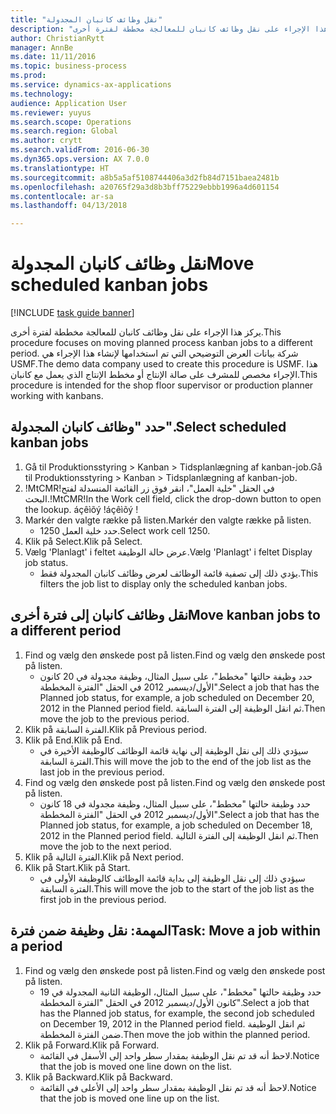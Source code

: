 ```yaml
--- 
title: "نقل وظائف كانبان المجدولة"
description: "يركز هذا الإجراء على نقل وظائف كانبان للمعالجة مخططة لفترة أخرى."
author: ChristianRytt
manager: AnnBe
ms.date: 11/11/2016
ms.topic: business-process
ms.prod: 
ms.service: dynamics-ax-applications
ms.technology: 
audience: Application User
ms.reviewer: yuyus
ms.search.scope: Operations
ms.search.region: Global
ms.author: crytt
ms.search.validFrom: 2016-06-30
ms.dyn365.ops.version: AX 7.0.0
ms.translationtype: HT
ms.sourcegitcommit: a8b5a5af5108744406a3d2fb84d7151baea2481b
ms.openlocfilehash: a20765f29a3d8b3bff75229ebbb1996a4d601154
ms.contentlocale: ar-sa
ms.lasthandoff: 04/13/2018

---
```

# <a name="move-scheduled-kanban-jobs"></a><span data-ttu-id="cbeda-103">نقل وظائف كانبان المجدولة</span><span class="sxs-lookup"><span data-stu-id="cbeda-103">Move scheduled kanban jobs</span></span>

[!INCLUDE [task guide banner](../../includes/task-guide-banner.md)]

<span data-ttu-id="cbeda-104">يركز هذا الإجراء على نقل وظائف كانبان للمعالجة مخططة لفترة أخرى.</span><span class="sxs-lookup"><span data-stu-id="cbeda-104">This procedure focuses on moving planned process kanban jobs to a different period.</span></span> <span data-ttu-id="cbeda-105">شركة بيانات العرض التوضيحي التي تم استخدامها لإنشاء هذا الإجراء هي USMF.</span><span class="sxs-lookup"><span data-stu-id="cbeda-105">The demo data company used to create this procedure is USMF.</span></span> <span data-ttu-id="cbeda-106">هذا الإجراء مخصص للمشرف على صالة الإنتاج‬ أو مخطط الإنتاج‬ الذي يعمل مع كانبان.</span><span class="sxs-lookup"><span data-stu-id="cbeda-106">This procedure is intended for the shop floor supervisor or production planner working with kanbans.</span></span>


## <a name="select-scheduled-kanban-jobs"></a><span data-ttu-id="cbeda-107">حدد "وظائف كانبان المجدولة".</span><span class="sxs-lookup"><span data-stu-id="cbeda-107">Select scheduled kanban jobs</span></span>
1. <span data-ttu-id="cbeda-108">Gå til Produktionsstyring > Kanban > Tidsplanlægning af kanban-job.</span><span class="sxs-lookup"><span data-stu-id="cbeda-108">Gå til Produktionsstyring > Kanban > Tidsplanlægning af kanban-job.</span></span>
2. <span data-ttu-id="cbeda-109">!MtCMR!في الحقل "خلية العمل"، انقر فوق زر القائمة المنسدلة لفتح البحث.</span><span class="sxs-lookup"><span data-stu-id="cbeda-109">!MtCMR!In the Work cell field, click the drop-down button to open the lookup.</span></span> <span data-ttu-id="cbeda-110">áçêìõý !</span><span class="sxs-lookup"><span data-stu-id="cbeda-110">áçêìõý !</span></span>
3. <span data-ttu-id="cbeda-111">Markér den valgte række på listen.</span><span class="sxs-lookup"><span data-stu-id="cbeda-111">Markér den valgte række på listen.</span></span>
    * <span data-ttu-id="cbeda-112">حدد خلية العمل 1250.</span><span class="sxs-lookup"><span data-stu-id="cbeda-112">Select work cell 1250.</span></span>  
4. <span data-ttu-id="cbeda-113">Klik på Select.</span><span class="sxs-lookup"><span data-stu-id="cbeda-113">Klik på Select.</span></span>
5. <span data-ttu-id="cbeda-114">Vælg 'Planlagt' i feltet عرض حالة الوظيفة.</span><span class="sxs-lookup"><span data-stu-id="cbeda-114">Vælg 'Planlagt' i feltet Display job status.</span></span>
    * <span data-ttu-id="cbeda-115">يؤدي ذلك إلى تصفية قائمة الوظائف‬ لعرض وظائف كانبان المجدولة فقط.</span><span class="sxs-lookup"><span data-stu-id="cbeda-115">This filters the job list to display only the scheduled kanban jobs.</span></span>  

## <a name="move-kanban-jobs-to-a-different-period"></a><span data-ttu-id="cbeda-116">نقل وظائف كانبان إلى فترة أخرى</span><span class="sxs-lookup"><span data-stu-id="cbeda-116">Move kanban jobs to a different period</span></span>
1. <span data-ttu-id="cbeda-117">Find og vælg den ønskede post på listen.</span><span class="sxs-lookup"><span data-stu-id="cbeda-117">Find og vælg den ønskede post på listen.</span></span>
    * <span data-ttu-id="cbeda-118">حدد وظيفة حالتها "مخطط‬"، على سبيل المثال، وظيفة مجدولة في 20 كانون الأول/ديسمبر 2012 في الحقل "الفترة المخططة".</span><span class="sxs-lookup"><span data-stu-id="cbeda-118">Select a job that has the Planned job status, for example, a job scheduled on December 20, 2012  in the Planned period field.</span></span> <span data-ttu-id="cbeda-119">ثم انقل الوظيفة إلى الفترة السابقة.</span><span class="sxs-lookup"><span data-stu-id="cbeda-119">Then move the job to the previous period.</span></span>  
2. <span data-ttu-id="cbeda-120">Klik på الفترة السابقة.</span><span class="sxs-lookup"><span data-stu-id="cbeda-120">Klik på Previous period.</span></span>
3. <span data-ttu-id="cbeda-121">Klik på End.</span><span class="sxs-lookup"><span data-stu-id="cbeda-121">Klik på End.</span></span>
    * <span data-ttu-id="cbeda-122">سيؤدي ذلك إلى نقل الوظيفة إلى نهاية قائمة الوظائف كالوظيفة الأخيرة في الفترة السابقة.</span><span class="sxs-lookup"><span data-stu-id="cbeda-122">This will move the job to the end of the job list as the last job in the previous period.</span></span>  
4. <span data-ttu-id="cbeda-123">Find og vælg den ønskede post på listen.</span><span class="sxs-lookup"><span data-stu-id="cbeda-123">Find og vælg den ønskede post på listen.</span></span>
    * <span data-ttu-id="cbeda-124">حدد وظيفة حالتها "مخطط‬"، على سبيل المثال، وظيفة مجدولة في 18 كانون الأول/ديسمبر 2012 في الحقل "الفترة المخططة".</span><span class="sxs-lookup"><span data-stu-id="cbeda-124">Select a job that has the Planned job status, for example, a job scheduled on December 18, 2012 in the Planned period field.</span></span> <span data-ttu-id="cbeda-125">ثم انقل الوظيفة إلى الفترة التالية.</span><span class="sxs-lookup"><span data-stu-id="cbeda-125">Then move the job to the next period.</span></span>  
5. <span data-ttu-id="cbeda-126">Klik på الفترة التالية.</span><span class="sxs-lookup"><span data-stu-id="cbeda-126">Klik på Next period.</span></span>
6. <span data-ttu-id="cbeda-127">Klik på Start.</span><span class="sxs-lookup"><span data-stu-id="cbeda-127">Klik på Start.</span></span>
    * <span data-ttu-id="cbeda-128">سيؤدي ذلك إلى نقل الوظيفة إلى بداية قائمة الوظائف كالوظيفة الأولى في الفترة السابقة.</span><span class="sxs-lookup"><span data-stu-id="cbeda-128">This will move the job to the start of the job list as the first job in the previous period.</span></span>  

## <a name="task-move-a-job-within-a-period"></a><span data-ttu-id="cbeda-129">المهمة: نقل وظيفة ضمن فترة</span><span class="sxs-lookup"><span data-stu-id="cbeda-129">Task: Move a job within a period</span></span>
1. <span data-ttu-id="cbeda-130">Find og vælg den ønskede post på listen.</span><span class="sxs-lookup"><span data-stu-id="cbeda-130">Find og vælg den ønskede post på listen.</span></span>
    * <span data-ttu-id="cbeda-131">حدد وظيفة حالتها "مخطط‬"، على سبيل المثال، الوظيفة الثانية المجدولة في 19 كانون الأول/ديسمبر 2012 في الحقل "الفترة المخططة".</span><span class="sxs-lookup"><span data-stu-id="cbeda-131">Select a job that has the Planned job status, for example, the second job scheduled on December 19, 2012 in the Planned period field.</span></span> <span data-ttu-id="cbeda-132">ثم انقل الوظيفة ضمن الفترة المخططة.</span><span class="sxs-lookup"><span data-stu-id="cbeda-132">Then move the job within the planned period.</span></span>  
2. <span data-ttu-id="cbeda-133">Klik på Forward.</span><span class="sxs-lookup"><span data-stu-id="cbeda-133">Klik på Forward.</span></span>
    * <span data-ttu-id="cbeda-134">لاحظ أنه قد تم نقل الوظيفة بمقدار سطر واحد إلى الأسفل في القائمة.</span><span class="sxs-lookup"><span data-stu-id="cbeda-134">Notice that the job is moved one line down on the list.</span></span>  
3. <span data-ttu-id="cbeda-135">Klik på Backward.</span><span class="sxs-lookup"><span data-stu-id="cbeda-135">Klik på Backward.</span></span>
    * <span data-ttu-id="cbeda-136">لاحظ أنه قد تم نقل الوظيفة بمقدار سطر واحد إلى الأعلى في القائمة.</span><span class="sxs-lookup"><span data-stu-id="cbeda-136">Notice that the job is moved one line up on the list.</span></span>  


